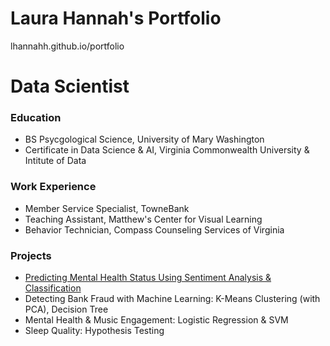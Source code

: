 # Laura Hannah's Portfolio
lhannahh.github.io/portfolio
# Data Scientist

### Education
- BS Psycgological Science, University of Mary Washington
- Certificate in Data Science & AI, Virginia Commonwealth University & Intitute of Data

### Work Experience
- Member Service Specialist, TowneBank
- Teaching Assistant, Matthew's Center for Visual Learning
- Behavior Technician, Compass Counseling Services of Virginia

### Projects
- [Predicting Mental Health Status Using Sentiment Analysis & Classification](https://github.com/lhannahh/Data-Science-AI-Capstone-Project)
- Detecting Bank Fraud with Machine Learning: K-Means Clustering (with PCA), Decision Tree
- Mental Health & Music Engagement: Logistic Regression & SVM
- Sleep Quality: Hypothesis Testing
